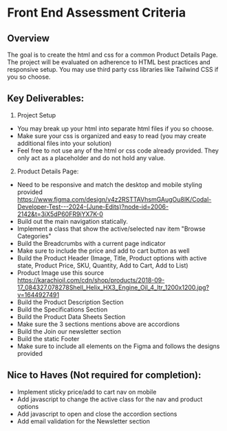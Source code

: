 # Front End Assessment Criteria

## Overview
The goal is to create the html and css for a common Product Details Page. The project will be evaluated on adherence to HTML best practices and responsive setup. You may use third party css libraries like Tailwind CSS if you so choose.

## Key Deliverables:

1. Project Setup
* You may break up your html into separate html files if you so choose.
* Make sure your css is organized and easy to read (you may create additional files into your solution)
* Feel free to not use any of the html or css code already provided. They only act as a placeholder and do not hold any value.

2. Product Details Page:
* Need to be responsive and match the desktop and mobile styling provided https://www.figma.com/design/v4z2RSTTAVhsmGAugOu8IK/Codal-Developer-Test---2024-(June-Edits)?node-id=2006-2142&t=3iX5dP60FR9iYX7K-0
* Build out the main navigation statically.
* Implement a class that show the active/selected nav item "Browse Categories"
* Build the Breadcrumbs with a current page indicator
* Make sure to include the price and add to cart button as well
* Build the Product Header (Image, Title, Product options with active state, Product Price, SKU, Quantity, Add to Cart, Add to List)
* Product Image use this source https://karachioil.com/cdn/shop/products/2018-09-17_084327.078278Shell_Helix_HX3_Engine_Oil_4_ltr_1200x1200.jpg?v=1644927491 
* Build the Product Description Section
* Build the Specifications Section
* Build the Product Data Sheets Section
* Make sure the 3 sections mentions above are accordions
* Build the Join our newsletter section
* Build the static Footer
* Make sure to include all elements on the Figma and follows the designs provided

## Nice to Haves (Not required for completion):
* Implement sticky price/add to cart nav on mobile
* Add javascript to change the active class for the nav and product options
* Add javascript to open and close the accordion sections
* Add email validation for the Newsletter section